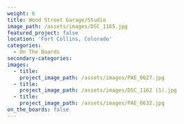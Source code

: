 ```yaml
---
weight: 6
title: Wood Street Garage/Studio
image_path: /assets/images/DSC_1165.jpg
featured_project: false
location: 'Fort Collins, Colorado'
categories:
  - On The Boards
secondary-categories:
images:
  - title:
    project_image_path: /assets/images/PAE_0627.jpg
  - title:
    project_image_path: /assets/images/DSC_1162 (1).jpg
  - title:
    project_image_path: /assets/images/PAE_0632.jpg
on_the_boards: false
---
```


